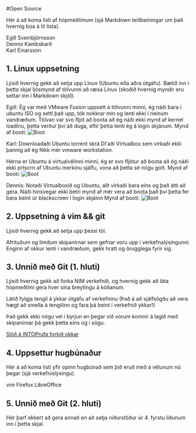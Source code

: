 #Open Source

Hér á að koma listi af hópmeðlimum (sjá Markdown leiðbeiningar um það hvernig búa á til lista).

Egill Sveinbjörnsson  
Dennis Kambskarð  
Karl Einarsson  

## 1. Linux uppsetning

Lýsið hvernig gekk að setja upp Linux (Ubuntu eða aðra útgáfu). Bætið inn í þetta skjal ljósmynd af tölvunni að ræsa Linux (skoðið hvernig myndir eru settar inn í Markdown skjöl).

Egill: Ég var með VMware Fusion uppsett á tölvunni minni, ég náði bara í ubuntu ISO og setti það upp, tók nokkrar mín og lenti ekki í neinum vandræðum. Tölvan var svo fljót að boota að ég náði ekki mynd af kernel loadinu, þetta verður því að duga, eftir þetta lenti ég á login skjánum.
Mynd af booti: ![Boot](http://i.imgur.com/epiYVvc.jpg)

Karl: Downloadaði Ubuntu torrent skrá
Dl'aði Virtualbox sem virkaði ekki þannig að ég fékk mér vmware workstation.

Hérna er Ubuntu á virtualvélinni minni, 
ég er svo fljótur að boota að ég náði ekki prtscrn af Ubuntu merkinu sjálfu,
vona að þetta sé nógu gott.
Mynd af booti: ![Boot](http://i.imgur.com/er5C8Ws.jpg)

Dennis: Notaði Virtualboxið og Ubuntu, allt virkaði bara eins og það átti að gera.
        Náði hinsvegar ekki betri mynd af mér vera að boota það því þetta fer bara beint úr blackscreen í login skjáinn
Mynd af booti: ![Boot](http://i.imgur.com/0GzqIML.png)

## 2. Uppsetning á vim && git

Lýsið hvernig gekk að setja upp þessi tól.

Afrituðum og límdum skipanirnar sem gefnar voru upp í verkefnalýsingunni. Enginn af okkur lenti í vandræðum, gekk hratt og örugglega fyrir sig.

## 3. Unnið með Git (1. hluti)

Lýsið hvernig gekk að forka NIM verkefnið, og hvernig gekk að láta hópmeðlimi gera hver sína breytingu á kóðanum.

Látið fylgja tengil á ykkar útgáfu af verkefninu (Það á að sjálfsögðu að vera hægt að smella á tengilinn og fara þá beint í verkefnið ykkar!)


Það gekk ekki nógu vel í byrjun en þegar við vorum komnir á lagið með skipanirnar þá gekk þetta eins og í sögu.

[Slóð á INTOPrufa forkið okkar](https://github.com/egilsster/INTOPrufa)

## 4. Uppsettur hugbúnaður

Hér á að koma listi yfir opinn hugbúnað sem þið eruð með á vélunum nú þegar (sjá verkefnislýsingu).

vim
Firefox
LibreOffice

## 5. Unnið með Git (2. hluti)

Hér þarf ekkert að gera annað en að setja niðurstöður úr 4. fyrstu liðunum inn í þetta skjal.
